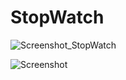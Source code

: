 # StopWatch

![Screenshot_StopWatch](https://github.com/AhmedGamalRamadan/StopWatch/assets/144063315/8215421c-5c7a-45a8-bbb4-d40fa8b03d54)

![Screenshot](https://github.com/AhmedGamalRamadan/StopWatch/assets/144063315/ae23fab5-4a85-4dab-831d-e2350d6de94b)
